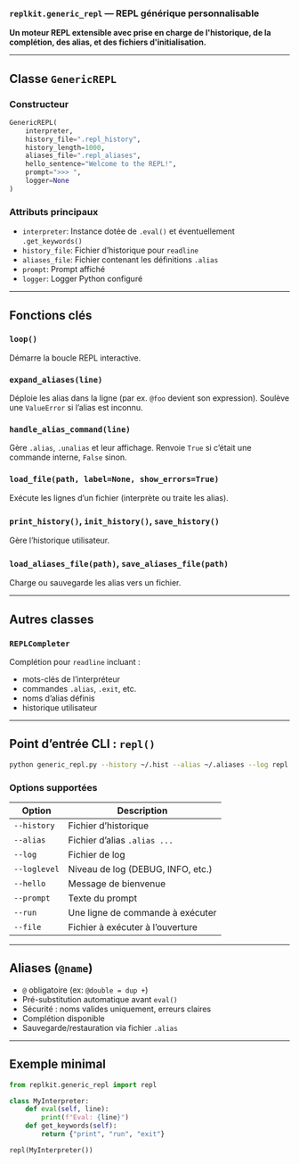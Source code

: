 ### `replkit.generic_repl` — REPL générique personnalisable

**Un moteur REPL extensible avec prise en charge de l'historique, de la complétion, des alias, et des fichiers d'initialisation.**

---

## Classe `GenericREPL`

### Constructeur

```python
GenericREPL(
    interpreter,
    history_file=".repl_history",
    history_length=1000,
    aliases_file=".repl_aliases",
    hello_sentence="Welcome to the REPL!",
    prompt=">>> ",
    logger=None
)
```

### Attributs principaux

- `interpreter`: Instance dotée de `.eval()` et éventuellement `.get_keywords()`
- `history_file`: Fichier d’historique pour `readline`
- `aliases_file`: Fichier contenant les définitions `.alias`
- `prompt`: Prompt affiché
- `logger`: Logger Python configuré

---

## Fonctions clés

### `loop()`

Démarre la boucle REPL interactive.

### `expand_aliases(line)`

Déploie les alias dans la ligne (par ex. `@foo` devient son expression). Soulève une `ValueError` si l’alias est inconnu.

### `handle_alias_command(line)`

Gère `.alias`, `.unalias` et leur affichage. Renvoie `True` si c’était une commande interne, `False` sinon.

### `load_file(path, label=None, show_errors=True)`

Exécute les lignes d’un fichier (interprète ou traite les alias).

### `print_history()`, `init_history()`, `save_history()`

Gère l’historique utilisateur.

### `load_aliases_file(path)`, `save_aliases_file(path)`

Charge ou sauvegarde les alias vers un fichier.

---

## Autres classes

### `REPLCompleter`

Complétion pour `readline` incluant :

- mots-clés de l’interpréteur
- commandes `.alias`, `.exit`, etc.
- noms d’alias définis
- historique utilisateur

---

## Point d’entrée CLI : `repl()`

```bash
python generic_repl.py --history ~/.hist --alias ~/.aliases --log repl.log
```

### Options supportées

| Option       | Description                       |
| ------------ | --------------------------------- |
| `--history`  | Fichier d’historique              |
| `--alias`    | Fichier d’alias `.alias ...`      |
| `--log`      | Fichier de log                    |
| `--loglevel` | Niveau de log (DEBUG, INFO, etc.) |
| `--hello`    | Message de bienvenue              |
| `--prompt`   | Texte du prompt                   |
| `--run`      | Une ligne de commande à exécuter  |
| `--file`     | Fichier à exécuter à l’ouverture  |

---

## Aliases (`@name`)

- `@` obligatoire (ex: `@double = dup +`)
- Pré-substitution automatique avant `eval()`
- Sécurité : noms valides uniquement, erreurs claires
- Complétion disponible
- Sauvegarde/restauration via fichier `.alias`

---

## Exemple minimal

```python
from replkit.generic_repl import repl

class MyInterpreter:
    def eval(self, line):
        print(f"Eval: {line}")
    def get_keywords(self):
        return {"print", "run", "exit"}

repl(MyInterpreter())
```
